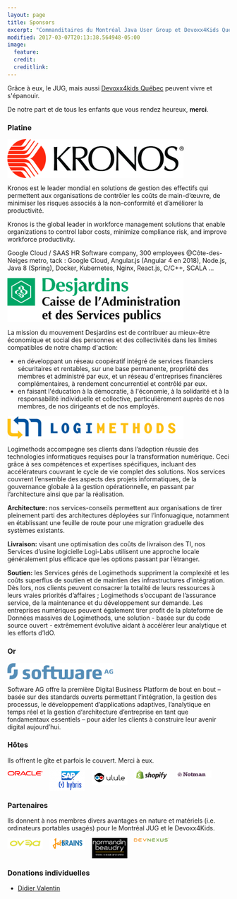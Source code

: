 ```yaml
---
layout: page
title: Sponsors
excerpt: "Commanditaires du Montréal Java User Group et Devoxx4Kids Québec"
modified: 2017-03-07T20:13:38.564948-05:00
image:
  feature:
  credit:
  creditlink:
---
```


Grâce à eux, le JUG, mais aussi <a href="http://www.devoxx4kids.org/quebec/" target="_blank">Devoxx4kids Québec</a> peuvent 
vivre et s'épanouir.
 
De notre part et de tous les enfants que vous rendez heureux, **merci**.

### Platine

<a href="https://www.kronos.ca/" title="Kronos" target="_blank">
  <img src="/images/sponsors/kronos.jpg" width="400px" style="vertical-align: top;">
</a>

Kronos est le leader mondial en solutions de gestion des effectifs qui permettent aux organisations de contrôler les coûts de main-d’œuvre, de minimiser les risques associés à la non-conformité et d’améliorer la productivité.

Kronos is the global leader in workforce management solutions that enable organizations to control labor costs, minimize compliance risk, and improve workforce productivity.

Google Cloud / SAAS HR Software company, 300 employees @Côte-des-Neiges metro, tack : Google Cloud, Angular.js (Angular 4 en 2018), Node.js, Java 8 (Spring), Docker, Kubernetes, Nginx, React.js, C/C++, SCALA …

<a href="https://www.desjardins.com/fr/votre_caisse/accueil.jsp?transit=81520184" title="Caisse Desjardins de l'Administration et des Services publics" target="_blank">
  <img src="/images/sponsors/desjardins.jpg" width="400px" style="vertical-align: top;">
</a>

La mission du mouvement Desjardins est de contribuer au mieux-être économique et social des personnes et des collectivités dans les limites compatibles de notre champ d'action:

* en développant un réseau coopératif intégré de services financiers sécuritaires et rentables, sur une base permanente, propriété des membres et administré par eux, et un réseau d'entreprises financières complémentaires, à rendement concurrentiel et contrôlé par eux.
* en faisant l'éducation à la démocratie, à l'économie, à la solidarité et à la responsabilité individuelle et collective, particulièrement auprès de nos membres, de nos dirigeants et de nos employés.

<a href="http://logimethods.com/" title="Logimethods" target="_blank">
  <img src="/images/sponsors/logimethods.jpg" width="400px" style="vertical-align: top;">
</a>

Logimethods accompagne ses clients dans l’adoption réussie des technologies informatiques requises pour la transformation numérique. 
Ceci grâce à ses compétences et expertises spécifiques, incluant des accélérateurs couvrant le cycle de vie complet des solutions. 
Nos services couvrent l’ensemble des aspects des projets informatiques, de la gouvernance globale à la gestion opérationnelle, en passant par l’architecture ainsi que par la réalisation.

**Architecture:** nos services-conseils permettent aux organisations de tirer pleinement parti des architectures déployées sur l’infonuagique, notamment en établissant une feuille de route pour une migration graduelle des systèmes existants. 

**Livraison:** visant une optimisation des coûts de livraison des TI, nos Services d’usine logicielle Logi-Labs utilisent une approche locale généralement plus efficace que les options passant par l’étranger. 

**Soutien:** les Services gérés de Logimethods suppriment la complexité et les coûts superflus de soutien et de maintien des infrastructures d’intégration. Dès lors, nos clients peuvent consacrer la totalité de leurs ressources à leurs vraies priorités d’affaires ; Logimethods s’occupant de l’assurance service, de la maintenance et du développement sur demande.  Les entreprises numériques peuvent également tirer profit de la plateforme de Données massives de Logimethods, une solution - basée sur du code source ouvert - extrêmement évolutive aidant à accélérer leur analytique et les efforts d’IdO.

### Or

<a href="https://softwareag.com" title="Software AG" target="_blank">
  <img src="/images/sponsors/sag.png" width="240px" style="vertical-align: top;">
</a>

Software AG offre la première Digital Business Platform de bout en bout – basée sur des standards ouverts permettant l‘intégration, la gestion des processus, le développement d’applications adaptives, l’analytique en temps réel 
et la gestion d‘architecture d’entreprise en tant que fondamentaux essentiels – pour aider les clients à construire leur avenir digital aujourd’hui.

### Hôtes

Ils offrent le gîte et parfois le couvert. Merci à eux.

<a href="https://www.oracle.com/" title="Oracle" target="_blank"><img src="/images/sponsors/oracle.gif" width="80px" style="vertical-align: top;"></a>
&nbsp;&nbsp;
<a href="http://hybris.com/" title="SAP Hybris" target="_blank"><img src="/images/sponsors/saphybris.png" width="80px" style="vertical-align: top;"></a>
&nbsp;&nbsp;
<a href="http://ulule.ca/" title="Ulule" target="_blank"><img src="/images/sponsors/ulule.jpg" width="80px" style="vertical-align: top;"></a>
&nbsp;&nbsp;
<a href="https://fr.shopify.ca/" title="Shopify" target="_blank"><img src="/images/sponsors/shopify.png" width="80px" style="vertical-align: top;"></a>
&nbsp;&nbsp;
<a href="http://notman.org/" title="Notman House" target="_blank"><img src="/images/sponsors/notman.png" width="80px" style="vertical-align: top;"></a>

### Partenaires

Ils donnent à nos membres divers avantages en nature et matériels (i.e. ordinateurs portables usagés) pour le Montréal JUG et le Devoxx4Kids.

<a href="http://www.testatoo.org/" title="Ovea / testatoo" target="_blank"><img src="/images/sponsors/ovea.png" width="80px" style="vertical-align: top;"></a>
&nbsp;&nbsp;
<a href="https://www.jetbrains.com/" title="JetBrains" target="_blank"><img src="/images/sponsors/jetbrains.png" width="80px" style="vertical-align: top;"></a>
&nbsp;&nbsp;
<a href="http://www.normandin-beaudry.ca/" title="Normandin Beaudry" target="_blank"><img src="/images/sponsors/nb.png" width="80px" style="vertical-align: top;"></a>
&nbsp;&nbsp;
<a href="https://devnexus.com/" title="DevNexus" target="_blank"><img src="/images/sponsors/devnexus.png" width="80px" style="vertical-align: top;"></a>

### Donations individuelles

* [Didier Valentin](https://www.docommerce.me/index.html)
